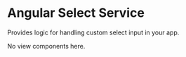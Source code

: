 # Angular Select Service

Provides logic for handling custom select input in your app.

No view components here.
